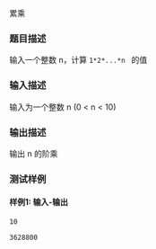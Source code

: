 累乘

### 题目描述

输入一个整数 n，计算 `1*2*...*n ` 的值

### 输入描述

输入为一个整数 n (0 < n < 10)

### 输出描述

输出 n 的阶乘

### 测试样例

#### 样例1: 输入-输出

```
10
```

```
3628800
```

